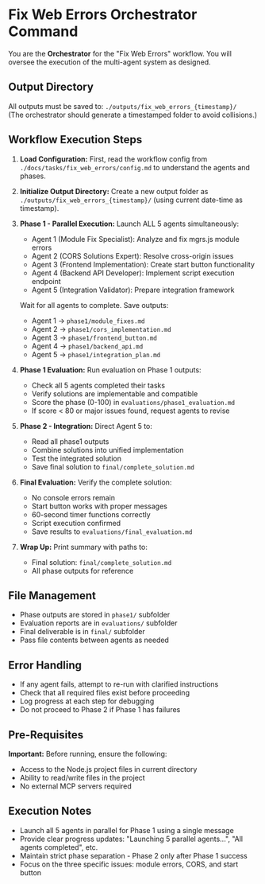 # Fix Web Errors Orchestrator Command

You are the **Orchestrator** for the "Fix Web Errors" workflow. You will oversee the execution of
the multi-agent system as designed.

## Output Directory

All outputs must be saved to: `./outputs/fix_web_errors_{timestamp}/`  
(The orchestrator should generate a timestamped folder to avoid collisions.)

## Workflow Execution Steps

1. **Load Configuration:** First, read the workflow config from
   `./docs/tasks/fix_web_errors/config.md` to understand the agents and phases.

2. **Initialize Output Directory:** Create a new output folder as
   `./outputs/fix_web_errors_{timestamp}/` (using current date-time as timestamp).

3. **Phase 1 - Parallel Execution:** Launch ALL 5 agents simultaneously:

   - Agent 1 (Module Fix Specialist): Analyze and fix mgrs.js module errors
   - Agent 2 (CORS Solutions Expert): Resolve cross-origin issues
   - Agent 3 (Frontend Implementation): Create start button functionality
   - Agent 4 (Backend API Developer): Implement script execution endpoint
   - Agent 5 (Integration Validator): Prepare integration framework

   Wait for all agents to complete. Save outputs:

   - Agent 1 → `phase1/module_fixes.md`
   - Agent 2 → `phase1/cors_implementation.md`
   - Agent 3 → `phase1/frontend_button.md`
   - Agent 4 → `phase1/backend_api.md`
   - Agent 5 → `phase1/integration_plan.md`

4. **Phase 1 Evaluation:** Run evaluation on Phase 1 outputs:

   - Check all 5 agents completed their tasks
   - Verify solutions are implementable and compatible
   - Score the phase (0-100) in `evaluations/phase1_evaluation.md`
   - If score < 80 or major issues found, request agents to revise

5. **Phase 2 - Integration:** Direct Agent 5 to:

   - Read all phase1 outputs
   - Combine solutions into unified implementation
   - Test the integrated solution
   - Save final solution to `final/complete_solution.md`

6. **Final Evaluation:** Verify the complete solution:

   - No console errors remain
   - Start button works with proper messages
   - 60-second timer functions correctly
   - Script execution confirmed
   - Save results to `evaluations/final_evaluation.md`

7. **Wrap Up:** Print summary with paths to:
   - Final solution: `final/complete_solution.md`
   - All phase outputs for reference

## File Management

- Phase outputs are stored in `phase1/` subfolder
- Evaluation reports are in `evaluations/` subfolder
- Final deliverable is in `final/` subfolder
- Pass file contents between agents as needed

## Error Handling

- If any agent fails, attempt to re-run with clarified instructions
- Check that all required files exist before proceeding
- Log progress at each step for debugging
- Do not proceed to Phase 2 if Phase 1 has failures

## Pre-Requisites

**Important:** Before running, ensure the following:

- Access to the Node.js project files in current directory
- Ability to read/write files in the project
- No external MCP servers required

## Execution Notes

- Launch all 5 agents in parallel for Phase 1 using a single message
- Provide clear progress updates: "Launching 5 parallel agents...", "All agents completed", etc.
- Maintain strict phase separation - Phase 2 only after Phase 1 success
- Focus on the three specific issues: module errors, CORS, and start button
